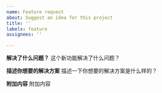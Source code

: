 ```yaml
---
name: Feature request
about: Suggest an idea for this project
title: ''
labels: feature
assignees: ''

---
```


**解决了什么问题？**
这个新功能解决了什么问题？

**描述你想要的解决方案**
描述一下你想要的解决方案是什么样的？

**附加内容**
附加内容
